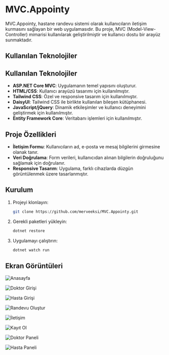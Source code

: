 # MVC.Appointy

MVC.Appointy, hastane randevu sistemi olarak kullanıcıların iletişim kurmasını sağlayan bir web uygulamasıdır. Bu proje, MVC (Model-View-Controller) mimarisi kullanılarak geliştirilmiştir ve kullanıcı dostu bir arayüz sunmaktadır.

## Kullanılan Teknolojiler
## Kullanılan Teknolojiler

- **ASP.NET Core MVC**: Uygulamanın temel yapısını oluşturur.
- **HTML/CSS**: Kullanıcı arayüzü tasarımı için kullanılmıştır.
- **Tailwind CSS**: Özel ve responsive tasarım için kullanılmıştır.
- **DaisyUI**: Tailwind CSS ile birlikte kullanılan bileşen kütüphanesi.
- **JavaScript/jQuery**: Dinamik etkileşimler ve kullanıcı deneyimini geliştirmek için kullanılmıştır.
- **Entity Framework Core**: Veritabanı işlemleri için kullanılmıştır.

## Proje Özellikleri

- **İletişim Formu**: Kullanıcıların ad, e-posta ve mesaj bilgilerini girmesine olanak tanır.
- **Veri Doğrulama**: Form verileri, kullanıcıdan alınan bilgilerin doğruluğunu sağlamak için doğrulanır.
- **Responsive Tasarım**: Uygulama, farklı cihazlarda düzgün görüntülenmek üzere tasarlanmıştır.

## Kurulum

1. Projeyi klonlayın:
   ```bash
   git clone https://github.com/merveeksi/MVC.Appointy.git
   ```

2. Gerekli paketleri yükleyin:
   ```bash
   dotnet restore
   ```

3. Uygulamayı çalıştırın:
   ```bash
   dotnet watch run
   ```

## Ekran Görüntüleri

![Anasayfa](../MVC.Appointy/wwwroot/img/s1.png)

![Doktor Girişi](../MVC.Appointy/wwwroot/img/s2.png)

![Hasta Girişi](../MVC.Appointy/wwwroot/img/s3.png)

![Randevu Oluştur](../MVC.Appointy/wwwroot/img/s4.png)

![İletişim](../MVC.Appointy/wwwroot/img/s5.png)

![Kayıt Ol](../MVC.Appointy/wwwroot/img/s6.png)

![Doktor Paneli](../MVC.Appointy/wwwroot/img/s7.png)

![Hasta Paneli](../MVC.Appointy/wwwroot/img/s8.png)